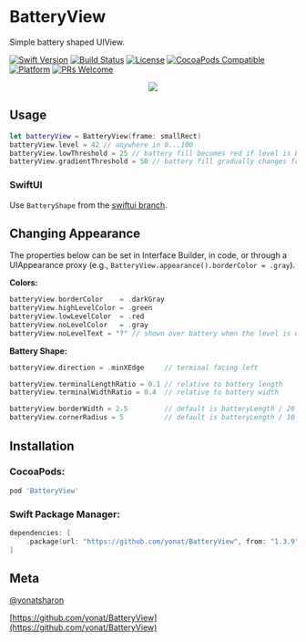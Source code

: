 # BatteryView
Simple battery shaped UIView.

[![Swift Version][swift-image]][swift-url]
[![Build Status][travis-image]][travis-url]
[![License][license-image]][license-url]
[![CocoaPods Compatible](https://img.shields.io/cocoapods/v/BatteryView.svg)](https://img.shields.io/cocoapods/v/BatteryView.svg)  
[![Platform](https://img.shields.io/cocoapods/p/BatteryView.svg?style=flat)](http://cocoapods.org/pods/BatteryView)
[![PRs Welcome](https://img.shields.io/badge/PRs-welcome-brightgreen.svg?style=flat-square)](http://makeapullrequest.com)

<p align="center">
<img src="Screenshots/Battery.png">
</p>

## Usage

```swift
let batteryView = BatteryView(frame: smallRect)
batteryView.level = 42 // anywhere in 0...100
batteryView.lowThreshold = 25 // battery fill becomes red if level is below this threshold
batteryView.gradientThreshold = 50 // battery fill gradually changes from green to red below this threshold
```

### SwiftUI

Use `BatteryShape` from the [swiftui branch](https://github.com/yonat/BatteryView/tree/swiftui).


## Changing Appearance

The properties below can be set in Interface Builder, in code, or through a UIAppearance proxy (e.g., `BatteryView.appearance().borderColor = .gray`).

**Colors:**

```swift
batteryView.borderColor    = .darkGray
batteryView.highLevelColor = .green
batteryView.lowLevelColor  = .red
batteryView.noLevelColor   = .gray
batteryView.noLevelText = "?" // shown over battery when the level is undefined or out of bounds
```

**Battery Shape:**

```swift
batteryView.direction = .minXEdge     // terminal facing left

batteryView.terminalLengthRatio = 0.1 // relative to battery length
batteryView.terminalWidthRatio = 0.4  // relative to battery width

batteryView.borderWidth = 2.5         // default is batteryLength / 20
batteryView.cornerRadius = 5          // default is batteryLength / 10
```

## Installation

### CocoaPods:

```ruby
pod 'BatteryView'
```

### Swift Package Manager:

```swift
dependencies: [
    .package(url: "https://github.com/yonat/BatteryView", from: "1.3.9")
]
```

## Meta

[@yonatsharon](https://twitter.com/yonatsharon)

[https://github.com/yonat/BatteryView](https://github.com/yonat/BatteryView)

[swift-image]:https://img.shields.io/badge/swift-4.2-orange.svg
[swift-url]: https://swift.org/
[license-image]: https://img.shields.io/badge/License-MIT-blue.svg
[license-url]: LICENSE.txt
[travis-image]: https://img.shields.io/travis/dbader/node-datadog-metrics/master.svg?style=flat-square
[travis-url]: https://travis-ci.org/dbader/node-datadog-metrics
